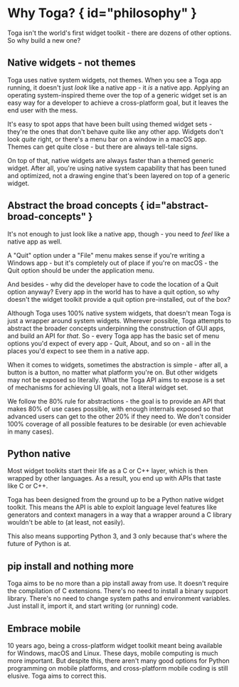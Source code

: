 # Why Toga? { id="philosophy" }

Toga isn't the world's first widget toolkit - there are dozens of other
options. So why build a new one?

## Native widgets - not themes

Toga uses native system widgets, not themes. When you see a Toga app
running, it doesn't just *look* like a native app - it *is* a native
app. Applying an operating system-inspired theme over the top of a
generic widget set is an easy way for a developer to achieve a
cross-platform goal, but it leaves the end user with the mess.

It's easy to spot apps that have been built using themed widget sets -
they're the ones that don't behave quite like any other app. Widgets
don't look *quite* right, or there's a menu bar on a window in a macOS
app. Themes can get quite close - but there are always tell-tale signs.

On top of that, native widgets are always faster than a themed generic
widget. After all, you're using native system capability that has been
tuned and optimized, not a drawing engine that's been layered on top of
a generic widget.

## Abstract the broad concepts  { id="abstract-broad-concepts" }

It's not enough to just look like a native app, though - you need to
*feel* like a native app as well.

A "Quit" option under a "File" menu makes sense if you're writing a
Windows app - but it's completely out of place if you're on macOS - the
Quit option should be under the application menu.

And besides - why did the developer have to code the location of a Quit
option anyway? Every app in the world has to have a quit option, so why
doesn't the widget toolkit provide a quit option pre-installed, out of
the box?

Although Toga uses 100% native system widgets, that doesn't mean Toga is
just a wrapper around system widgets. Wherever possible, Toga attempts
to abstract the broader concepts underpinning the construction of GUI
apps, and build an API for *that*. So - every Toga app has the basic set
of menu options you'd expect of every app - Quit, About, and so on - all
in the places you'd expect to see them in a native app.

When it comes to widgets, sometimes the abstraction is simple - after
all, a button is a button, no matter what platform you're on. But other
widgets may not be exposed so literally. What the Toga API aims to
expose is a set of mechanisms for achieving UI goals, not a literal
widget set.

We follow the 80% rule for abstractions - the goal is to provide an API
that makes 80% of use cases possible, with enough internals exposed so
that advanced users can get to the other 20% if they need to. We don't
consider 100% coverage of all possible features to be desirable (or even
achievable in many cases).

## Python native

Most widget toolkits start their life as a C or C++ layer, which is then
wrapped by other languages. As a result, you end up with APIs that taste
like C or C++.

Toga has been designed from the ground up to be a Python native widget
toolkit. This means the API is able to exploit language level features
like generators and context managers in a way that a wrapper around a C
library wouldn't be able to (at least, not easily).

This also means supporting Python 3, and 3 only because that's where the
future of Python is at.

## <span class="title-ref">pip install</span> and nothing more

Toga aims to be no more than a <span class="title-ref">pip
install</span> away from use. It doesn't require the compilation of C
extensions. There's no need to install a binary support library. There's
no need to change system paths and environment variables. Just install
it, import it, and start writing (or running) code.

## Embrace mobile

10 years ago, being a cross-platform widget toolkit meant being
available for Windows, macOS and Linux. These days, mobile computing is
much more important. But despite this, there aren't many good options
for Python programming on mobile platforms, and cross-platform mobile
coding is still elusive. Toga aims to correct this.

